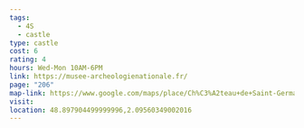 ```yaml
---
tags:
  - 4S
  - castle
type: castle
cost: 6
rating: 4
hours: Wed-Mon 10AM-6PM
link: https://musee-archeologienationale.fr/
page: "206"
map-link: https://www.google.com/maps/place/Ch%C3%A2teau+de+Saint-Germain-en-Laye/@48.8980227,2.0934639,17z/data=!3m2!4b1!5s0x47e6882b921ebe8b:0x561e2f1b03d5f953!4m6!3m5!1s0x47e6882c0a609293:0x66014e53962f882f!8m2!3d48.8980192!4d2.0960388!16zL20vMGZ4dHpf?entry=ttu&g_ep=EgoyMDI0MDkwNC4wIKXMDSoASAFQAw%3D%3D
visit: 
location: 48.897904499999996,2.09560349002016
---
```

